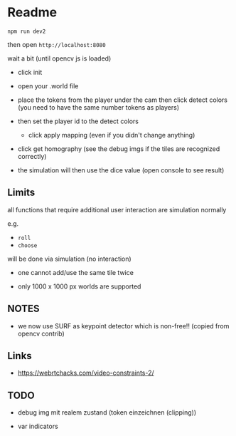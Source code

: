 # Readme

```
npm run dev2
```

then open `http://localhost:8080`

wait a bit (until opencv js is loaded) 

- click init
- open your .world file
- place the tokens from the player under the cam then click detect colors (you need to have the same number tokens as players) 
- then set the player id to the detect colors
  - click apply mapping (even if you didn't change anything)
  
- click get homography (see the debug imgs if the tiles are recognized correctly)



- the simulation will then use the dice value (open console to see result)



## Limits

all functions that require additional user interaction are simulation normally

e.g. 

- `roll`
- `choose`

will be done via simulation (no interaction)

- one cannot add/use the same tile twice

- only 1000 x 1000 px worlds are supported



## NOTES

- we now use SURF as keypoint detector which is non-free!! (copied from opencv contrib) 

## Links

- https://webrtchacks.com/video-constraints-2/



## TODO

- debug img mit realem zustand (token einzeichnen (clipping))



- var indicators
